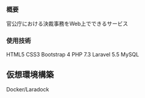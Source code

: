<h3>概要</h3>
官公庁における決裁事務をWeb上でできるサービス


<h3>使用技術</h3>
HTML5
CSS3
Bootstrap 4
PHP 7.3
Laravel 5.5
MySQL
<h2>仮想環境構築</h2>
Docker/Laradock

